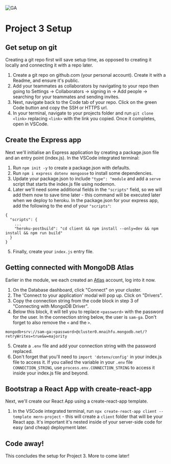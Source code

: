 ![GA](https://cloud.githubusercontent.com/assets/40461/8183776/469f976e-1432-11e5-8199-6ac91363302b.png)

# Project 3 Setup

## Get setup on git

Creating a git repo first will save setup time, as opposed to creating it locally and connecting it with a repo later.

1. Create a git repo on github.com (your personal account). Create it with a Readme, and ensure it's public.
2. Add your teammates as collaborators by navigating to your repo then going to Settings -> Collaborators -> signing in -> Add people -> searching for your teammates and sending invites.
3. Next, navigate back to the Code tab of your repo. Click on the green Code button and copy the SSH or HTTPS url.
4. In your terminal, navigate to your projects folder and run `git clone <link>` replacing `<link>` with the link you copied. Once it completes, open in VSCode.

## Create the Express app

Next we'll initialise an Express application by creating a package.json file and an entry point (index.js). In the VSCode integrated terminal:

1. Run `npm init -y` to create a package.json with defaults.
2. Run `npm i express dotenv mongoose` to install some dependencies.
3. Update your package.json to include `"type": "module` and add a `serve` script that starts the index.js file using nodemon.
4. Later we'll need some additional fields in the `"scripts"` field, so we will add them now to save time later - this command will be executed later when we deploy to heroku. In the package.json for your express app, add the following to the end of your `"scripts"`:
```
{
  "scripts": {
    ...
    "heroku-postbuild": "cd client && npm install --only=dev && npm install && npm run build"
  }
}
```
5. Finally, create your `index.js` entry file.

## Getting connected with MongoDB Atlas

Earlier in the module, we each created an [Atlas](https://cloud.mongodb.com/) account, log into it now.

1. On the Database dashboard, click "Connect" on your cluster.
2. The 'Connect to your application' modal will pop up. Click on "Drivers".
3. Copy the connection string from the code block in step 3 of "Connecting with MongoDB Driver".
4. Below this block, it will tell you to replace `<password>` with the password for the user. In the connection string below, the user is `sam-ga`. Don't forget to also remove the `<` and the `>`.
```
mongodb+srv://sam-ga:<password>@cluster0.mnaihfu.mongodb.net/?retryWrites=true&w=majority
```
5. Create a `.env` file and add your connection string with the password replaced.
6. Don't forget that you'll need to `import 'dotenv/config'` in your index.js file to access it. If you called the variable in your `.env` file `CONNECTION_STRING`, use `process.env.CONNECTION_STRING` to access it inside your index.js file and beyond.


## Bootstrap a React App with create-react-app

Next, we'll create our React App using a create-react-app template.

1. In the VSCode integrated terminal, run `npx create-react-app client --template mern-project` - this will create a `client` folder that will be your React app. It's important it's nested inside of your server-side code for easy (and cheap) deployment later.

## Code away!

This concludes the setup for Project 3. More to come later!